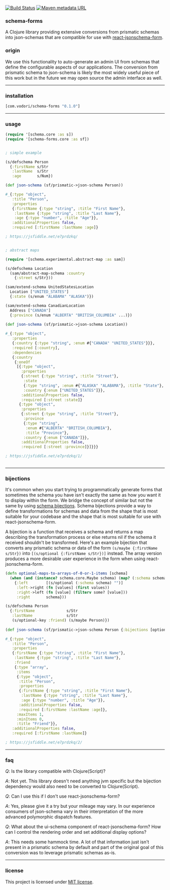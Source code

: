 [![Build Status](https://travis-ci.org/vodori/schema-forms.svg?branch=master)](https://travis-ci.org/vodori/schema-forms) [![Maven metadata URL](https://img.shields.io/maven-metadata/v/http/central.maven.org/maven2/com/vodori/schema-forms/maven-metadata.xml.svg)](https://mvnrepository.com/artifact/com.vodori/schema-forms)

### schema-forms

A Clojure library providing extensive conversions from prismatic schemas into json-schemas that are 
compatible for use with [react-jsonschema-form](https://github.com/mozilla-services/react-jsonschema-form).

### origin

We use this functionality to auto-generate an admin UI from schemas that define the configurable aspects 
of our applications. The conversion from prismatic schema to json-schema is likely the most widely useful 
piece of this work but in the future we may open source the admin interface as well.

___

### installation 

```clojure
[com.vodori/schema-forms "0.1.0"]
```

___

### usage 

```clojure
(require '[schema.core :as s])
(require '[schema-forms.core :as sf])


; simple example

(s/defschema Person 
  {:firstName s/Str
   :lastName  s/Str 
   :age       s/Num})

(def json-schema (sf/prismatic->json-schema Person))

#_{:type "object",
   :title "Person",
   :properties
   {:firstName {:type "string", :title "First Name"},
    :lastName {:type "string", :title "Last Name"},
    :age {:type "number", :title "Age"}},
   :additionalProperties false,
   :required [:firstName :lastName :age]}

; https://jsfiddle.net/e7prdzkq/


; abstract maps

(require '[schema.experimental.abstract-map :as sam])

(s/defschema Location
  (sam/abstract-map-schema :country
    {:street s/Str}))

(sam/extend-schema UnitedStatesLocation
  Location ["UNITED_STATES"]
  {:state (s/enum "ALABAMA" "ALASKA")})

(sam/extend-schema CanadianLocation
  Address ["CANADA"]
  {:province (s/enum "ALBERTA" "BRITISH_COLUMBIA" ...)})
  
(def json-schema (sf/prismatic->json-schema Location))

#_{:type "object",
   :properties
   {:country {:type "string", :enum #{"CANADA" "UNITED_STATES"}}},
   :required [:country],
   :dependencies
   {:country
    {:oneOf
     [{:type "object",
       :properties
       {:street {:type "string", :title "Street"},
        :state
        {:type "string", :enum #{"ALASKA" "ALABAMA"}, :title "State"},
        :country {:enum ["UNITED_STATES"]}},
       :additionalProperties false,
       :required [:street :state]}
      {:type "object",
       :properties
       {:street {:type "string", :title "Street"},
        :province
        {:type "string",
         :enum #{"ALBERTA" "BRITISH_COLUMBIA"},
         :title "Province"},
        :country {:enum ["CANADA"]}},
       :additionalProperties false,
       :required [:street :province]}]}}}

; https://jsfiddle.net/e7prdzkq/1/
       
```

___


### bijections

It's common when you start trying to programmatically generate forms that sometimes the schema
you have isn't exactly the same as how you want it to display within the form. We bridge the 
concept of similar but not the same by using [schema bijections](https://github.com/gfredericks/schema-bijections). 
Schema bijections provide a way to define transformations for schemas and data from the shape that is most suitable 
for your codebase and the shape that is most suitable for use with react-jsonschema-form.


A bijection is a function that receives a schema and returns a map describing the transformation process
or else returns nil if the schema it received shouldn't be transformed. Here's an example bijection that
converts any prismatic schema or data of the form `(s/maybe {:firstName s/Str})` into 
`[(s/optional {:firstName s/Str})]` instead. The array version produces a more desirable user experience
in the form when using react-jsonschema-form.


```clojure
(defn optional-maps-to-arrays-of-0-or-1-items [schema]
  (when (and (instance? schema.core.Maybe schema) (map? (:schema schema)))
    {:left        [(s/optional (:schema schema) "")]
     :left->right (fn [values] (first values))
     :right->left (fn [value] (filterv some? [value]))
     :right       schema}))

(s/defschema Person
  {:firstName              s/Str
   :lastName               s/Str
   (s/optional-key :friend) (s/maybe Person)})
     
(def json-schema (sf/prismatic->json-schema Person {:bijections [optional-maps-to-arrays-of-0-or-1-items]}))

#_{:type "object",
   :title "Person",
   :properties
   {:firstName {:type "string", :title "First Name"},
    :lastName {:type "string", :title "Last Name"},
    :friend
    {:type "array",
     :items
     {:type "object",
      :title "Person",
      :properties
      {:firstName {:type "string", :title "First Name"},
       :lastName {:type "string", :title "Last Name"},
       :age {:type "number", :title "Age"}},
      :additionalProperties false,
      :required [:firstName :lastName :age]},
     :maxItems 1,
     :minItems 0,
     :title "Friend"}},
   :additionalProperties false,
   :required [:firstName :lastName]}

; https://jsfiddle.net/e7prdzkq/2/

```


___


### faq

_Q_: Is the library compatible with Clojure(Script)? 

_A_: Not yet. This library doesn't need anything jvm specific but the bijection
dependency would also need to be converted to Clojure(Script).


_Q_: Can I use this if I don't use react-jsonschema-form? 

_A_: Yes, please give it a try but your mileage may vary. In our experience consumers of
json-schema vary in their interpretation of the more advanced polymorphic dispatch features.


_Q_: What about the ui-schema component of react-jsonschema-form? How can I control the rendering order
and set additional display options?

_A_: This needs some hammock time. A lot of that information just isn't present in a prismatic
schema by default and part of the original goal of this conversion was to leverage prismatic schemas
as-is.


___

### license
This project is licensed under [MIT license](http://opensource.org/licenses/MIT).









